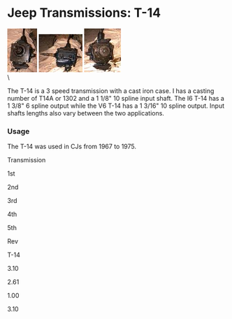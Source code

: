 # Jeep Transmissions: T-14

[![T-14 front](/images/transmission/factory/t14f_.jpg)](/images/transmission/factory/t14f.jpg) [![T-14 side](/images/transmission/factory/t14s_.jpg)](/images/transmission/factory/t14s.jpg) [![T-14 back](/images/transmission/factory/t14b_.jpg)](/images/transmission/factory/t14b.jpg)\
\

The T-14 is a 3 speed transmission with a cast iron case. I has a casting number of T14A or 1302 and a 1 1/8\" 10 spline input shaft. The I6 T-14 has a 1 3/8\" 6 spline output while the V6 T-14 has a 1 3/16\" 10 spline output. Input shafts lengths also vary between the two applications.

### Usage

The T-14 was used in CJs from 1967 to 1975.

Transmission

1st

2nd

3rd

4th

5th

Rev

T-14

3.10

2.61

1.00

3.10

